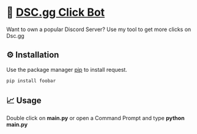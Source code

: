 # 🤖 [DSC.gg Click Bot](https://dsc.gg)

Want to own a popular Discord Server? Use my tool to get more clicks on Dsc.gg

## ⚙️ Installation

Use the package manager [pip](https://pip.pypa.io/en/stable/) to install request.

```bash
pip install foobar
```

## 📈 Usage

Double click on **main.py** or open a Command Prompt and type **python main.py**
